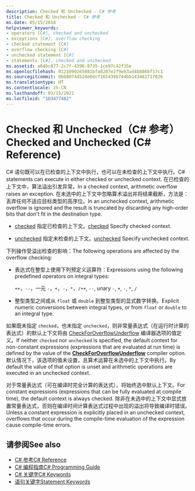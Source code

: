 ```yaml
---
description: Checked 和 Unchecked - C# 参考
title: Checked 和 Unchecked - C# 参考
ms.date: 05/15/2018
helpviewer_keywords:
- operators [C#], checked and unchecked
- exceptions [C#], overflow checking
- checked statement [C#]
- overflow checking [C#]
- unchecked statement [C#]
- statements [C#], checked and unchecked
ms.assetid: a84bc877-2c7f-4396-8735-1ce97c42f35e
ms.openlocfilehash: 0121090265881bfa8287e2f9e83ad4b886bf17c1
ms.sourcegitcommit: 0bb8074d524e0dcf165430b744bb143461f17026
ms.translationtype: HT
ms.contentlocale: zh-CN
ms.lasthandoff: 03/15/2021
ms.locfileid: "103477482"
---
```

# <a name="checked-and-unchecked-c-reference"></a><span data-ttu-id="e3853-103">Checked 和 Unchecked（C# 参考）</span><span class="sxs-lookup"><span data-stu-id="e3853-103">Checked and Unchecked (C# Reference)</span></span>

<span data-ttu-id="e3853-104">C# 语句既可以在已检查的上下文中执行，也可以在未检查的上下文中执行。</span><span class="sxs-lookup"><span data-stu-id="e3853-104">C# statements can execute in either checked or unchecked context.</span></span> <span data-ttu-id="e3853-105">在已检查的上下文中，算法溢出引发异常。</span><span class="sxs-lookup"><span data-stu-id="e3853-105">In a checked context, arithmetic overflow raises an exception.</span></span> <span data-ttu-id="e3853-106">在未选中的上下文中忽略算术溢出并将结果截断，方法是：丢弃任何不适应目标类型的高序位。</span><span class="sxs-lookup"><span data-stu-id="e3853-106">In an unchecked context, arithmetic overflow is ignored and the result is truncated by discarding any high-order bits that don't fit in the destination type.</span></span>  
  
- <span data-ttu-id="e3853-107">[checked](checked.md) 指定已检查的上下文。</span><span class="sxs-lookup"><span data-stu-id="e3853-107">[checked](checked.md) Specify checked context.</span></span>  
  
- <span data-ttu-id="e3853-108">[unchecked](unchecked.md) 指定未检查的上下文。</span><span class="sxs-lookup"><span data-stu-id="e3853-108">[unchecked](unchecked.md) Specify unchecked context.</span></span>  
  
 <span data-ttu-id="e3853-109">下列操作受溢出检查的影响：</span><span class="sxs-lookup"><span data-stu-id="e3853-109">The following operations are affected by the overflow checking:</span></span>  
  
- <span data-ttu-id="e3853-110">表达式在整型上使用下列预定义运算符：</span><span class="sxs-lookup"><span data-stu-id="e3853-110">Expressions using the following predefined operators on integral types:</span></span>  
  
     <span data-ttu-id="e3853-111">`++`，`--`，一元 `-`，`+`，`-`，`*`，`/`</span><span class="sxs-lookup"><span data-stu-id="e3853-111">`++`, `--`, unary `-`, `+`, `-`, `*`, `/`</span></span>  
  
- <span data-ttu-id="e3853-112">整型类型之间或从 `float` 或 `double` 到整型类型的显式数字转换。</span><span class="sxs-lookup"><span data-stu-id="e3853-112">Explicit numeric conversions between integral types, or from `float` or `double` to an integral type.</span></span>  
  
 <span data-ttu-id="e3853-113">如果既未指定 `checked`，也未指定 `unchecked`，则非常量表达式（在运行时计算的表达式）的默认上下文将由 [CheckForOverflowUnderflow](../compiler-options/language.md#checkforoverflowunderflow) 编译器选项的值定义。</span><span class="sxs-lookup"><span data-stu-id="e3853-113">If neither `checked` nor `unchecked` is specified, the default context for non-constant expressions (expressions that are evaluated at run time) is defined by the value of the [**CheckForOverflowUnderflow**](../compiler-options/language.md#checkforoverflowunderflow) compiler option.</span></span> <span data-ttu-id="e3853-114">默认情况下，该选项的值未设置，且算术运算在未选中的上下文中执行。</span><span class="sxs-lookup"><span data-stu-id="e3853-114">By default the value of that option is unset and arithmetic operations are executed in an unchecked context.</span></span>

 <span data-ttu-id="e3853-115">对于常量表达式（可在编译时完全计算的表达式），将始终选中默认上下文。</span><span class="sxs-lookup"><span data-stu-id="e3853-115">For constant expressions (expressions that can be fully evaluated at compile time), the default context is always checked.</span></span> <span data-ttu-id="e3853-116">除非在未选中的上下文中显式放置常量表达式，否则在编译时间计算表达式过程中出现的溢出将导致编译时错误。</span><span class="sxs-lookup"><span data-stu-id="e3853-116">Unless a constant expression is explicitly placed in an unchecked context, overflows that occur during the compile-time evaluation of the expression cause compile-time errors.</span></span>
  
## <a name="see-also"></a><span data-ttu-id="e3853-117">请参阅</span><span class="sxs-lookup"><span data-stu-id="e3853-117">See also</span></span>

- [<span data-ttu-id="e3853-118">C# 参考</span><span class="sxs-lookup"><span data-stu-id="e3853-118">C# Reference</span></span>](../index.md)
- [<span data-ttu-id="e3853-119">C# 编程指南</span><span class="sxs-lookup"><span data-stu-id="e3853-119">C# Programming Guide</span></span>](../../programming-guide/index.md)
- [<span data-ttu-id="e3853-120">C# 关键字</span><span class="sxs-lookup"><span data-stu-id="e3853-120">C# Keywords</span></span>](index.md)
- [<span data-ttu-id="e3853-121">语句关键字</span><span class="sxs-lookup"><span data-stu-id="e3853-121">Statement Keywords</span></span>](statement-keywords.md)
